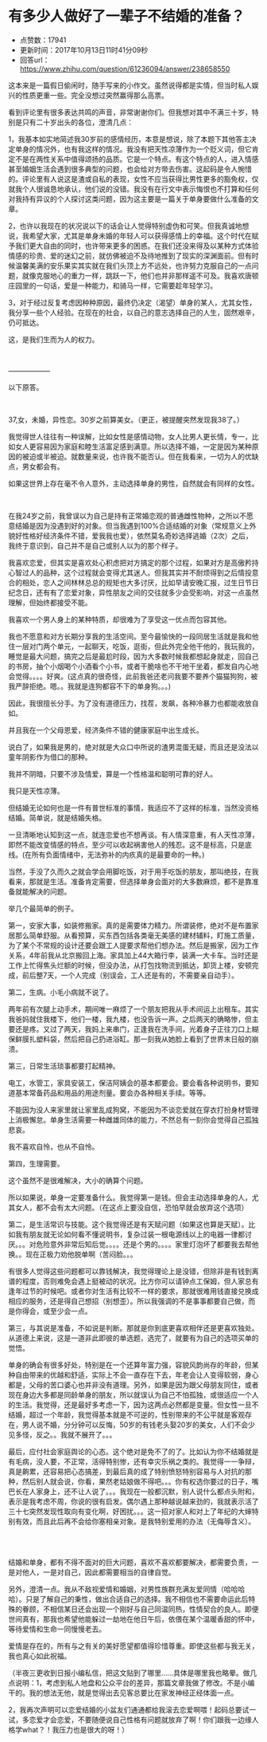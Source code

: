 # 有多少人做好了一辈子不结婚的准备？
- 点赞数：17941
- 更新时间：2017年10月13日11时41分09秒
- 回答url：https://www.zhihu.com/question/61236094/answer/238658550
<body>
 <p data-pid="u1gLhgl_">这本来是一篇假日偷闲时，随手写来的小作文。虽然说得都是实情，但当时私人娱兴的性质更重一些。完全没想过突然赢得那么高票。</p>
 <p data-pid="GPzZxC0s">看到评论里有很多表达共鸣的声音，非常谢谢你们。但我想对其中不满三十岁，特别是只有二十岁出头的各位，澄清几点：</p>
 <p data-pid="JSkXVZz5">1，我基本如实地简述我30岁前的感情经历，本意是想说，除了本题下其他答主决定单身的情况外，也有我这样的情况。我没有把天性凉薄作为一个贬义词，但它肯定不是在两性关系中值得颂扬的品质。它是一个特点。有这个特点的人，进入情感甚至婚姻生活会遇到很多典型的问题，也会给对方带去伤害。这起码是令人惋惜的。评论里有人说这是渣或自私的表现，女性不应当获得比男性更多的豁免权，仅就我个人很诚恳地承认，他们说的没错。我没有在行文中表示悔恨也不打算和任何对我持有异议的个人探讨这类问题，因为这主要是一篇关于单身要做什么准备的文章。</p>
 <p data-pid="RSl7k9IQ">2，也许以我现在的状况说以下的话会让人觉得特别虚伪和可笑。但我真诚地想说，我希望大家，尤其是单身未婚的年轻人可以获得感情上的幸福。这个时代在赋予我们更大自由的同时，也许带来更多的困惑。在我们还没来得及以某种方式体验情感的珍贵、爱的迷幻之前，就仿佛被迫不及待地推到了现实的深渊面前。但有时候温馨美满的安乐果实其实就在我们头顶上方不远处，也许努力克服自己的一点问题，就像克服地心的重力一样，跳跃一下，他们也并非那样遥不可及。我喜欢唐顿庄园里的一句话，爱是一种能力，和骑马一样，它需要趁年轻学习。</p>
 <p data-pid="oFvNsNCy">3，对于经过反复考虑因种种原因，最终仍决定（渴望）单身的某人，尤其女性，我分享一些个人经验。在现在的社会，以自己的意志选择自己的人生，固然艰辛，仍可抵达。</p>
 <p data-pid="EwuC16HU">这，是我们生而为人的权力。</p>
 <br>
 <p data-pid="-jY8TXbn">——————</p>
 <p data-pid="aU3rDt56">以下原答。</p>
 <br>
 <p data-pid="hLwLhZ0P">37,女，未婚，异性恋。30岁之前算美女。（更正，被提醒突然发现我38了。）</p>
 <p data-pid="-AHMjrdQ">我觉得世人往往有一种误解，比如女性是感情动物，女人比男人更长情，专一，比如女人更容易因为家庭和睦生活富足感到满意。所以选择不婚，一定是因为某种原因的被迫或半被迫。就数量来说，也许我不能否认。但在我看来，一切为人的优缺点，男女都会有。</p>
 <p data-pid="XHpCjmbs">如果这世界上存在毫不令人意外，主动选择单身的男性，自然就会有同样的女性。</p>
 <br>
 <p data-pid="9D0xAHYe">在我24岁之前，我曾误以为自己是持有正常婚恋观的普通雌性物种，之所以不愿意结婚是因为没遇到好的对象。但当我遇到100%合适结婚的对象（常规意义上外貌好性格好经济条件不错，爱我我也爱），依然莫名奇妙选择逃婚（2次）之后，我终于意识到，自己并不是自己或别人以为的那个样子。</p>
 <p data-pid="bVQxejEy">我喜欢恋爱，但其实是喜欢处心积虑把对方搞定的那个过程，如果对方是高傲矜持心智过人的品种，这个过程就会变得尤其迷人。但我其实并不耐烦得到之后情投意合的相处，恋人之间林林总总的规矩也大多讨厌，比如早请安晚汇报，过生日节日纪念日，还有有了恋爱对象，异性朋友之间的交往就多少会受影响，对这一点虽然理解，但始终都接受不能。</p>
 <p data-pid="WUifqJFs">我喜欢一个男人身上的某种特质，却很难为了享受这一优点而包容其他。</p>
 <p data-pid="h8meyPDY">我也不愿意和对方长期分享我的生活空间。至今最愉快的一段同居生活就是我和他住一层对门两个单元，一起聊天，吃饭，逛街，但此外完全他干他的，我玩我的，睡觉是最大问题，搞完之后是最尬时段，因为大多数时候我都想起身就走，回自己的书房，抽个小烟喝个小酒看个小书，或者干脆啥也不干地干坐着，都发自内心地会觉得。。。。好爽。(这点真的很奇怪，此前我爸还老问我要不要养个猫猫狗狗，被我严辞拒绝。嗯。。我就是连狗都容不下的单身狗。。。)</p>
 <p data-pid="w12JB4Eo">因此，我很擅长分手。为了没有道德压力，找茬，发飙，各种冷暴力也都能收放自如。</p>
 <p data-pid="tpAPaJjP">并且我在一个父母恩爱，经济条件不错的健康家庭中出生成长。</p>
 <p data-pid="W1ZcLLa0">说白了，如果我是男的，绝对就是大众口中所说的渣男混蛋无疑，而且还是没法以童年阴影作为借口的那种。</p>
 <p data-pid="qHpI_luE">我并不阴暗，只要不涉及情爱，算是一个性格温和聪明可靠的好人。</p>
 <p data-pid="vhPA-w1M">我只是天性凉薄。</p>
 <p data-pid="swg0FuRU">但结婚无论如何也是一件有普世标准的事情，我适应不了这样的标准，当然没资格结婚。简单说，就是结婚失格。</p>
 <p data-pid="KjStccIt">一旦清晰地认知到这一点，就连恋爱也不想再谈。有人情深意重，有人天性凉薄，即然不能改变情感的特点，至少可以收起祸害他人的残忍。这不是标高，只是底线。(在所有负面情绪中，无法弥补的内疚真的是最要命的一种。)</p>
 <p data-pid="CeIIeDjn">当然，手没了久而久之就会学会用脚吃饭，对于用手吃饭的朋友，那叫绝技，在我看来，那就是生活。准备肯定需要，但选择单身会面对的大多数麻烦，都不是靠准备就能解决的问题。</p>
 <p data-pid="_-kTjVm6">举几个最简单的例子。</p>
 <p data-pid="FZV9TPZp">第一，安家大事，如装修搬家。真的是需要体力精力。所谓装修，绝对不是布置家居那么简单舒服。从看预算，买东西包括各类毫无美感的建材辅料，盯施工质量，为了某个不常规的设计还要会跟工人提要求帮他们想办法。然后是搬家，因为工作关系，4年前我从北京搬回上海。家具加上44大箱行李，装满一大卡车。当时还是工作上忙得焦头烂额的时候，但没办法，从打包找物流到抵达，卸货上楼，安顿完成，前后整7天，一个人完成（别误会，工人还是有的，不需要亲自动手）。</p>
 <p data-pid="DZnsSPkr">第二，生病。小毛小病就不说了。</p>
 <p data-pid="7CZG4gND">两年前有次腿上动手术，期间唯一麻烦了一个朋友把我从手术间运上出租车。其实我爸妈就住我楼下，他们一楼，我九楼，也没告诉一声。之后两天的确略惨，但主要还是疼。又过了两天，我妈上来串门，正逢我在洗手间，光着身子正往刀口上糊保鲜膜扎塑料袋，然后把自己扔进浴缸。那一刻我从她脸上看到了世界末日般的崩溃。</p>
 <p data-pid="bVU_0lYB">第三，日常生活琐事都要打起精神。</p>
 <p data-pid="A1EfbojC">电工，水管工，家具安装工，保洁阿姨会的基本都要会。要会看各种说明书，要知道基本常备药品和用品的用途剂量。要会办各种相关手续。等等。</p>
 <p data-pid="7RqFH2-f">不能因为没人来家里就让家里乱成狗窝，不能因为不谈恋爱就在穿衣打扮身材管理上消极懈怠。单身生活需要一种雌雄同体的能力，不然总有一刻你会觉得自己孤独悲哀。</p>
 <p data-pid="T-hv31Xz">我不喜欢自怜，也从不自怜。</p>
 <p data-pid="l1gOhzy0">第四，生理需要。</p>
 <p data-pid="gi2kNLBw">这个虽然不是很难解决，大小的确算个问题。</p>
 <p data-pid="IL1XLgnM">所以如果说，单身一定要准备什么。我觉得第一是钱。但会主动选择单身的人，尤其女人，都不会有太大问题。（在这点上要没自信，恐怕早就会放弃这个选项）</p>
 <p data-pid="7jI5sH_m">第二，是生活常识与技能。这个我觉得还是有天赋问题（如果这也算是天赋）。比如我有朋友就无论如何看不懂说明书，复杂过装一根电源线以上的电器一律都讨厌。。。对危险意外非常后知后觉。。。。还是个男的。。。。家里灯泡坏了都要我去帮他换。。现在正极力劝他脱单啊（苦闷脸。。。</p>
 <p data-pid="xnpGa7MC">有很多人觉得这些问题都可以靠钱解决，我觉得理论上是没错，但除非是有钱到离谱的程度，否则难免会遇上挺被动的状况。比方你可以请钟点工保姆，但人家总有逢年过节的时候吧。或者你对生活有比较不一样的要求，那就很难用钱直接兑换成相应的服务，还是得自己想招（别想歪）。所以我强调的不是事事都要自己做，而是你得会，或至少会一点。</p>
 <p data-pid="gIMy97WA">第三，与其说是准备，不如说是判断。那就是你到底更喜欢相伴还是更喜欢独处。从道德上来说，这是一道非此即彼的单选题，选完了，就要有为自己的选项买单的觉悟。</p>
 <p data-pid="IFE2tud7">单身的确会有很多好处，特别是在一个还算年富力强，容貌风韵尚存的年龄，但某种自由带来的优越和舒适，实际上不会一直存在下去，年老会让人变得软弱，身心都是，父母的苦口婆心也并非没有道理。另外，如果是因为跟父母朋友同住，或者现在身边大多都是同龄单身的朋友，所以就误认为自己不怕孤独，或很适应一个人的生活。我觉得，还是最好多考虑一下，因为这两点必然都是变量。但女性一旦不结婚，超过一个年龄，我觉得基本就是不可逆的，性别带来的不公平就是客观存在，男人说不婚，分分钟可以反悔，50岁的有钱老头娶20岁的美女，人们不会少见多怪，反之。。我就不展开了。。。</p>
 <p data-pid="W5KUYN6M">最后，应付社会家庭舆论的心态。这个绝对是免不了的了。比如认为你不结婚就是有毛病，没人要，不正常，活得特别惨，还有幸灾乐祸之类的。我觉得一一争辩，真是齁累，还容易把心态搞差，到最后真的成了特别愤怒特别容易与人对抗的那种，然后别人就会说，你看，果然老姑娘做不得吧。。。你有权选你要过的日子，嘴巴长在人家身上，还不让人说了。。。我现在一般都沉默，别人说什么都点头附和，表示是我考虑不周，你说的很有启发。偶尔遇上那种越说越来劲的，我就表示活了三十七突然发现性取向有变化啊，好困扰。。。这一招对家人和对上了年纪的大婶特别有效，而且此后再不会给你塞相亲对象。是我特别爱用的办法（无侮辱含义）。</p>
 <br>
 <br>
 <p data-pid="JyBNbH09">结婚和单身，都有不得不面对的巨大问题，喜欢不喜欢都要解决，都需要负责，一是对他人，一是对自己，因此都需要相当的自律自觉。</p>
 <p data-pid="9k-ZZFMu">另外，澄清一点。我从不敌视爱情和婚姻，对男性族群充满友爱同情（哈哈哈哈）。只是了解自己的秉性，做出合适自己的选择。我不相信也不需要命运此后特殊的眷顾，不相信某日还会出现一个刚好与自己同温同热，性情契合的良人。即便世间真有，那我也希望他能躲过一劫地在他日午后，依偎在某个温暖香甜的怀中，等待爱情和生命一同慢慢老去。</p>
 <p data-pid="-qLgn-v4">爱情是存在的，所有与之有关的美好愿望都值得珍惜尊重。即使这些都与我无关，我也真心如此祝福。</p>
 <p data-pid="-auBKp20">（半夜三更收到日报小编私信，把这文贴到了哪里……具体是哪里我也略晕。做几点说明：1，考虑到私人地盘和公众平台的差异，那篇文章我做了修改。不是小编干的。我的想法无他，就是觉得出去见客总要比在家发神经正经体面一点。</p>
 <p data-pid="-v1Ro7pw">2，我再次声明可以恋爱结婚的小盆友们通通都给我滚去恋爱啊喂！起码总要试一试，多恋爱才会恋爱，不要随便说自己性格有问题就放弃了啊！你们跟我一边缘人格学what？！我压力也是很大的呀！）</p>
</body>